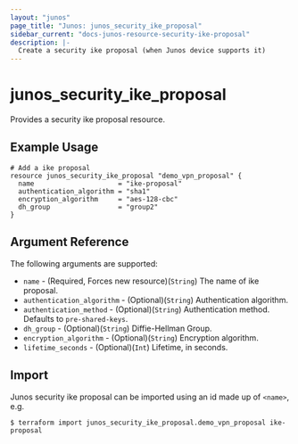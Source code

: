 ```yaml
---
layout: "junos"
page_title: "Junos: junos_security_ike_proposal"
sidebar_current: "docs-junos-resource-security-ike-proposal"
description: |-
  Create a security ike proposal (when Junos device supports it)
---
```


# junos_security_ike_proposal

Provides a security ike proposal resource.

## Example Usage

```hcl
# Add a ike proposal
resource junos_security_ike_proposal "demo_vpn_proposal" {
  name                     = "ike-proposal"
  authentication_algorithm = "sha1"
  encryption_algorithm     = "aes-128-cbc"
  dh_group                 = "group2"
}
```

## Argument Reference

The following arguments are supported:

* `name` - (Required, Forces new resource)(`String`) The name of ike proposal.
* `authentication_algorithm` - (Optional)(`String`) Authentication algorithm.
* `authentication_method` - (Optional)(`String`) Authentication method. Defaults to `pre-shared-keys`.
* `dh_group` - (Optional)(`String`) Diffie-Hellman Group.
* `encryption_algorithm` - (Optional)(`String`) Encryption algorithm.
* `lifetime_seconds` - (Optional)(`Int`) Lifetime, in seconds.

## Import

Junos security ike proposal can be imported using an id made up of `<name>`, e.g.

```
$ terraform import junos_security_ike_proposal.demo_vpn_proposal ike-proposal
```
